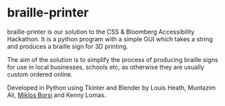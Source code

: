 # braille-printer

braille-printer is our solution to the CSS & Bloomberg Accessibility Hackathon. It is a python program with a simple GUI which takes a string and produces a braille sign for 3D printing.

The aim of the solution is to simplify the process of producing braille signs for use in local businesses, schools etc, as otherwise they are usually custom ordered online.

Developed in Python using Tkinter and Blender by Louis Heath, Muntazim Ali, [Miklos Borsi](https://github.com/borsimiklos) and Kenny Lomas.
